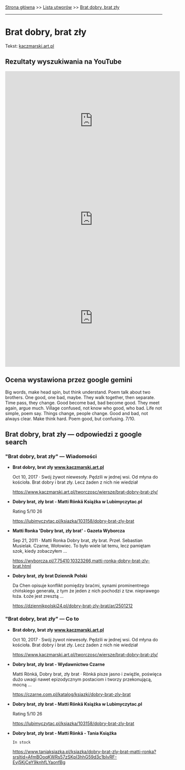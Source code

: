 [Strona główna](../index.md) >> [Lista utworów](../list.md) >> [Brat dobry, brat zły](82.md)

---

# Brat dobry, brat zły

Tekst: [kaczmarski.art.pl](https://www.kaczmarski.art.pl/tworczosc/wiersze/brat-dobry-brat-zly/)

## Rezultaty wyszukiwania na YouTube

<iframe width="560" height="315" src="https://www.youtube.com/embed/okrzEIngwTo?si=IdontcarewhotheIRSsendsImnotpayingtaxes" title="YouTube video player" frameborder="0" allow="accelerometer; autoplay; clipboard-write; encrypted-media; gyroscope; picture-in-picture; web-share" referrerpolicy="strict-origin-when-cross-origin" allowfullscreen></iframe>

<iframe width="560" height="315" src="https://www.youtube.com/embed/YiABiSPt4_M?si=IdontcarewhotheIRSsendsImnotpayingtaxes" title="YouTube video player" frameborder="0" allow="accelerometer; autoplay; clipboard-write; encrypted-media; gyroscope; picture-in-picture; web-share" referrerpolicy="strict-origin-when-cross-origin" allowfullscreen></iframe>

<iframe width="560" height="315" src="https://www.youtube.com/embed/epqkLerR-A4?si=IdontcarewhotheIRSsendsImnotpayingtaxes" title="YouTube video player" frameborder="0" allow="accelerometer; autoplay; clipboard-write; encrypted-media; gyroscope; picture-in-picture; web-share" referrerpolicy="strict-origin-when-cross-origin" allowfullscreen></iframe>

## Ocena wystawiona przez google gemini

Big words, make head spin, but think understand. Poem talk about two brothers. One good, one bad, maybe. They walk together, then separate. Time pass, they change. Good become bad, bad become good. They meet again, argue much. Village confused, not know who good, who bad. Life not simple, poem say. Things change, people change. Good and bad, not always clear. Make think hard. Poem good, but confusing. 7/10.


## Brat dobry, brat zły — odpowiedzi z google search

### "Brat dobry, brat zły" — Wiadomości

- **Brat dobry, brat zły www.kaczmarski.art.pl**

    Oct 10, 2017  ·  Swój żywot niewesoły. Pędzili w jednej wsi. Od młyna do kościoła. Brat dobry i brat zły. Lecz żaden z nich nie wiedział 

   <https://www.kaczmarski.art.pl/tworczosc/wiersze/brat-dobry-brat-zly/>
- **Dobry brat, zły brat - Matti Rönkä  Książka w Lubimyczytac.pl**

    Rating   5/10  26   

   <https://lubimyczytac.pl/ksiazka/103158/dobry-brat-zly-brat>
- **Matti Ronka 'Dobry brat, zły brat' - Gazeta Wyborcza**

    Sep 21, 2011  ·  Matti Ronka Dobry brat, zły brat. Przeł. Sebastian Musielak. Czarne, Wołowiec. To było wiele lat temu, lecz pamiętam szok, kiedy zobaczyłem ... 

   <https://wyborcza.pl/7,75410,10323266,matti-ronka-dobry-brat-zly-brat.html>
- **Dobry brat, zły brat  Dziennik Polski**

    Da Chen opisuje konflikt pomiędzy braćmi, synami prominentnego chińskiego generała, z tym że jeden z nich pochodzi z tzw. nieprawego łoża. Łoże jest zresztą ... 

   <https://dziennikpolski24.pl/dobry-brat-zly-brat/ar/2501212>

### "Brat dobry, brat zły" — Co to

- **Brat dobry, brat zły www.kaczmarski.art.pl**

    Oct 10, 2017  ·  Swój żywot niewesoły. Pędzili w jednej wsi. Od młyna do kościoła. Brat dobry i brat zły. Lecz żaden z nich nie wiedział 

   <https://www.kaczmarski.art.pl/tworczosc/wiersze/brat-dobry-brat-zly/>
- **Dobry brat, zły brat - Wydawnictwo Czarne**

    Matti Rönkä, Dobry brat, zły brat · Rönkä pisze jasno i zwięźle, poświęca dużo uwagi nawet epizodycznym postaciom i tworzy przekonującą, mocną ... 

   <https://czarne.com.pl/katalog/ksiazki/dobry-brat-zly-brat>
- **Dobry brat, zły brat - Matti Rönkä  Książka w Lubimyczytac.pl**

    Rating   5/10  26   

   <https://lubimyczytac.pl/ksiazka/103158/dobry-brat-zly-brat>
- **Dobry brat, zły brat - Matti Rönkä - Tania Książka**

      In stock 

   <https://www.taniaksiazka.pl/ksiazka/dobry-brat-zly-brat-matti-ronka?srsltid=AfmBOoqKWRs57zSKpI3hhG59d3c1bIvRF-Eyj5KjCeY9knhfLYaonfBg>

